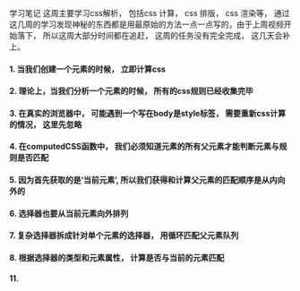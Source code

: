 学习笔记
这周主要学习css解析， 包括css 计算， css 排版， css 渲染等， 通过这几周的学习发现神秘的东西都是用最原始的方法一点一点写的，由于上周视频开始落下， 所以这周大部分时间都在追赶， 这周的任务没有完全完成， 这几天会补上。

#### 1. 当我们创建一个元素的时候， 立即计算css
#### 2. 理论上，当我们分析一个元素的时候， 所有的css规则已经收集完毕
#### 3. 在真实的浏览器中， 可能遇到一个写在body是style标签， 需要重新css计算的情况， 这里先忽略
#### 4. 在computedCSS函数中， 我们必须知道元素的所有父元素才能判断元素与规则是否匹配
#### 5. 因为首先获取的是‘当前元素’, 所以我们获得和计算父元素的匹配顺序是从内向外的
#### 6. 选择器也要从当前元素向外排列
#### 7. 复杂选择器拆成针对单个元素的选择器， 用循环匹配父元素队列
#### 8. 根据选择器的类型和元素属性， 计算是否与当前的元素匹配
#### 11.
